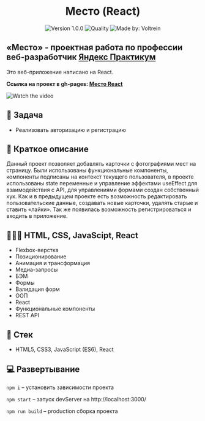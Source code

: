 <h1 align="center">
    Место (React)
</h1>
<p align="center">
    <img alt="Version 1.0.0" src="https://img.shields.io/badge/version-1.0.0-blue" />
    <img alt="Quality" src="https://img.shields.io/badge/status-release-green.svg" >
    <img alt="Made by: Voltrein" src="https://img.shields.io/badge/made%20by-Voltrein--code-blue" />
</p>

## «Место» - проектная работа по профессии веб-разработчик [Яндекс Практикум](https://praktikum.yandex.ru "Яндекс Практикум")

Это веб-приложение написано на React. 

**Ссылка на проект в gh-pages: [Место React](https://voltrein-code.github.io/mesto-react-auth/)**

![Watch the video](./public/preview.gif)


## 📖 Задача

- Реализовать авторизацию и регистрацию

## 📃 Краткое описание

Данный проект позволяет добавлять карточки с фотографиями мест на страницу. Были использованы функциональные компоненты, компоненты подписаны на контекст текущего пользователя, в проекте использованы state переменные и управление эффектами useEffect для взаимодействия с API, для управлениями формами создан собственный хук. Как и в предыдущем проекте есть возможность редактировать пользовательские данные, создавать новые карточки, удалять старые и ставить «лайки». Так же появилась возможность регистрироваться и входить в приложение.

## 👨🏻‍💻 HTML, CSS, JavaScipt, React

- Flexbox-верстка
- Позиционирование
- Анимация и трансформация
- Медиа-запросы
- БЭМ
- Формы
- Валидация форм
- ООП
- React
- Функциональные компоненты
- REST API

## 📃 Стек

- HTML5, CSS3, JavaScript (ES6), React

## 💻 Развертывание

`npm i` – установить зависимости проекта

`npm start` – запуск devServer на http://localhost:3000/

`npm run build` – production сборка проекта
